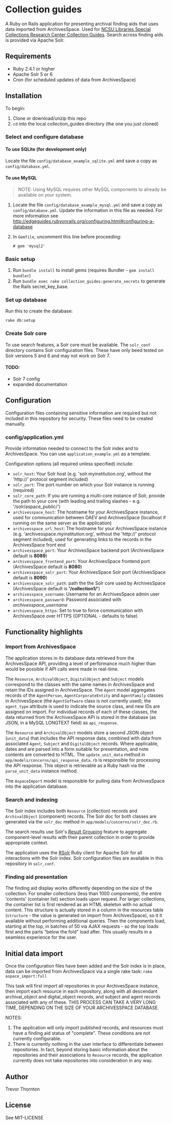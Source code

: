 # Collection guides

A Ruby on Rails application for presenting archival finding aids that uses data
imported from ArchivesSpace. Used for [NCSU Libraries Special Collections Research Center Collection Guides](http://www.lib.ncsu.edu/findingaids/). Search across finding aids is
provided via Apache Solr.

## Requirements

* Ruby 2.4.1 or higher
* Apache Solr 5 or 6
* Cron (for scheduled updates of data from ArchivesSpace)

## Installation

To begin:

1. Clone or download/unzip this repo
2. `cd` into the local collection_guides directory (the one you just cloned)

### Select and configure database

#### To use SQLite (for development only)
Locate the file `config/database_example_sqlite.yml` and save a copy as
`config/database.yml`.

#### To use MySQL

> NOTE: Using MySQL requires other MySQL components to already be available on your system.

1. Locate the file `config/database_example_mysql.yml` and save a copy as
`config/database.yml`. Update the information in this file as needed.
For more information see
http://edgeguides.rubyonrails.org/configuring.html#configuring-a-database

2. In `Gemfile`, uncomment this line before proceeding:

   `# gem 'mysql2'`

### Basic setup

1. Run `bundle install` to install gems (requires Bundler - `gem install bundler`)
2. Run `bundle exec rake collection_guides:generate_secrets` to generate the
Rails secret\_key_base.

### Set up database

Run this to create the database:

`rake db:setup`

### Create Solr core

To use search features, a Solr core must be available. The `solr_conf` directory
contains Solr configuration files.
These have only beed tested on Solr versions 5 and 6 and may not work on Solr 7.

#### TODO:

* Solr 7 config
* expanded documentation

## Configuration

Configuration files containing sensitive information are required but not
included in this repository for security. These files need to be created manually.

### config/application.yml

Provide information needed to connect to the Solr index and to ArchivesSpace.
You can use `application_example.yml` as a template.

Configuration options (all required unless specified) include:
* `solr_host`: Your Solr host (e.g. 'solr.myinstitution.org', without the
'http://' protocol segment included)
* `solr_port`: The port number on which your Solr instance is running (required)
* `solr_core_path`: If you are running a multi-core instance of Solr,
provide the path to your core (with leading and trailing slashes - e.g. '/solr/aspace_public/')
* `archivesspace_host`: The hostname for your ArchivesSpace instance, used for communication between DAEV and ArchivesSpace (localhost if running on the same server as the application)
* `archivesspace_url_host`: The hostname for your ArchivesSpace instance (e.g. 'archivesspace.myinstitution.org', without the 'http://' protocol segment included), used for generating links to the records in the ArchivesSpace front end
* `archivesspace_port`: Your ArchivesSpace backend port (ArchivesSpace default is **8089**)
* `archivesspace_frontend_port`: Your ArchivesSpace frontend port (ArchivesSpace default is **8080**)
* `archivesspace_solr_port`: Your ArchivesSpace Solr port (ArchivesSpace default is **8090**)
* `archivesspace_solr_path`: path the the Solr core used by ArchivesSpace (ArchivesSpace default is **'/collection1/'**)
* `archivesspace_username`: Username for an ArchivesSpace admin user
* `archivesspace_password`: Password associated with *archivesspace\_username*
* `archivesspace_https`: Set to true to force communication with ArchivesSpace over HTTPS (OPTIONAL - defaults to false)

## Functionality highlights

### Import from ArchivesSpace

The application stores in its database data retrieved from the ArchivesSpace API, providing a level of performance much higher than would be possible if API calls were made in real-time.

The `Resource`, `ArchivalObject`, `DigitalObject` and `Subject` models correspond to the classes with the same names in ArchivesSpace and retain the IDs assigned in ArchivesSpace. The `Agent` model aggregates records of the `AgentPerson`, `AgentCorporateEntity` and `AgentFamily` classes in ArchivesSpace (the `AgentSoftware` class is not currently used); the `agent_type` attribute is used to indicate the source class, and new IDs are assigned on import. For individual records of each of these classes, the data returned from the ArchivesSpace API is stored in the database (as JSON, in a MySQL LONGTEXT field) as `api_response`.

The `Resource` and `ArchivalObject` models store a second JSON object (`unit_data`) that includes the API response data, combined with data from associated `Agent`, `Subject` and `DigitalObject` records. Where applicable, dates and are parsed into a form suitable for presentation, and note contents are converted to HTML. The `update_unit_data` method in `app/models/concerns/api_response_data.rb` is responsible for processing the API response. This object is retrievable as a Ruby hash via the `parse_unit_data` instance method.

The `AspaceImport` model is responsible for pulling data from ArchivesSpace into the application database.


### Search and indexing

The Solr index includes both `Resource` (collection) records and `ArchivalObject` (component) records. The Solr doc for both classes are generated via the `solr_doc` method in `app/models/concerns/solr_doc.rb`.

The search results use Solr's [Result Grouping](https://cwiki.apache.org/confluence/display/solr/Result+Grouping) feature to aggregate component-level results with their parent collection in order to provide appropriate context.

The application uses the [RSolr](https://github.com/rsolr/rsolr) Ruby client for Apache Solr for all interactions with the Solr index. Solr configuration files are available in this repository in `solr_conf`.

### Finding aid presentation

The finding aid display works differently depending on the size of the collection. For smaller collections (less than 1000 components), the entire 'contents' (container list) section loads upon request. For larger collections, the container list is first rendered as an HTML skeleton with no actual content. This structure is actually stored in a column in the resources table (`structure` - the value is generated on import from ArchivesSpace), so it it available without performing additional queries. Then the components load, starting at the top, in batches of 50 via AJAX requests - so the top loads first and the parts "below the fold" load after. This usually results in a seamless experience for the user.

## Initial data import

Once the configuration files have been added and the Solr index is in place, data can be imported from ArchivesSpace via a single rake task:
`rake aspace_import:full`

This task will first import all repositories in your ArchivesSpace instance, then import each resource in each repository, along with all descendant archival\_object and digital\_object records, and subject and agent records associated with any of these. THIS PROCESS CAN TAKE A VERY LONG TIME, DEPENDING ON THE SIZE OF YOUR ARCHIVESSPACE DATABASE.

NOTES:

1. The application will only import published records, and resources must have a finding aid status of "complete". These conditions are not currently configurable.
2. There is currently nothing in the user interface to differentiate between repositories. In fact, beyond storing basic information about the repositories and their associations to `Resource` records, the application currently does not take repositories into consideration in any way.

## Author

Trevor Thornton

## License

See MIT-LICENSE
